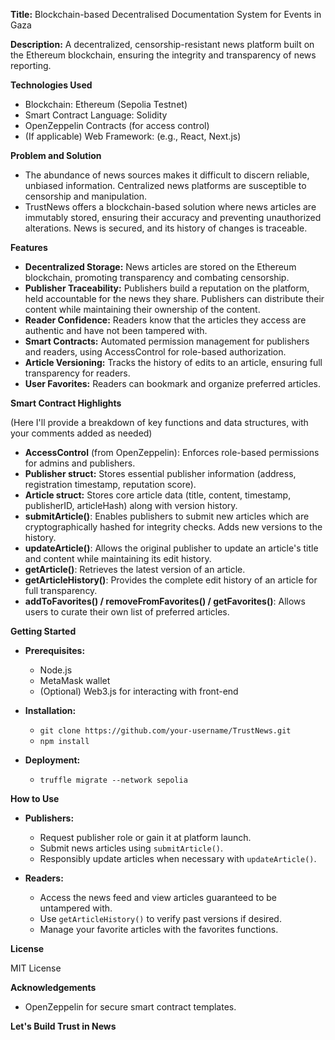 
**Title:** Blockchain-based Decentralised Documentation System for Events in Gaza

**Description:** A decentralized, censorship-resistant news platform built on the Ethereum blockchain, ensuring the integrity and transparency of news reporting.

**Technologies Used**

-   Blockchain: Ethereum (Sepolia Testnet)
-   Smart Contract Language: Solidity
-   OpenZeppelin Contracts (for access control)
-   (If applicable) Web Framework: (e.g., React, Next.js)

**Problem and Solution**

-   The abundance of news sources makes it difficult to discern reliable, unbiased information. Centralized news platforms are susceptible to censorship and manipulation.
-   TrustNews offers a blockchain-based solution where news articles are immutably stored, ensuring their accuracy and preventing unauthorized alterations. News is secured, and its history of changes is traceable.

**Features**

-   **Decentralized Storage:** News articles are stored on the Ethereum blockchain, promoting transparency and combating censorship.
-   **Publisher Traceability:** Publishers build a reputation on the platform, held accountable for the news they share. Publishers can distribute their content while maintaining their ownership of the content.
-   **Reader Confidence:** Readers know that the articles they access are authentic and have not been tampered with.
-   **Smart Contracts:** Automated permission management for publishers and readers, using AccessControl for role-based authorization.
-   **Article Versioning:** Tracks the history of edits to an article, ensuring full transparency for readers.
-   **User Favorites:** Readers can bookmark and organize preferred articles.

**Smart Contract Highlights**

(Here I'll provide a breakdown of key functions and data structures, with your comments added as needed)

-   **AccessControl** (from OpenZeppelin): Enforces role-based permissions for admins and publishers.
-   **Publisher struct:** Stores essential publisher information (address, registration timestamp, reputation score).
-   **Article struct:** Stores core article data (title, content, timestamp, publisherID, articleHash) along with version history.
-   **submitArticle()**: Enables publishers to submit new articles which are cryptographically hashed for integrity checks. Adds new versions to the history.
-   **updateArticle()**: Allows the original publisher to update an article's title and content while maintaining its edit history.
-   **getArticle()**: Retrieves the latest version of an article.
-   **getArticleHistory()**: Provides the complete edit history of an article for full transparency.
-   **addToFavorites() / removeFromFavorites() / getFavorites()**: Allows users to curate their own list of preferred articles.

**Getting Started**

-   **Prerequisites:**
    
    -   Node.js
    -   MetaMask wallet
    -   (Optional) Web3.js for interacting with front-end
    
-   **Installation:**
    
    -   `git clone https://github.com/your-username/TrustNews.git`
    -   `npm install`
    
-   **Deployment:**
    
    -   `truffle migrate --network sepolia`
    

**How to Use**

-   **Publishers:**
    
    -   Request publisher role or gain it at platform launch.
    -   Submit news articles using `submitArticle()`.
    -   Responsibly update articles when necessary with `updateArticle()`.
    
-   **Readers:**
    
    -   Access the news feed and view articles guaranteed to be untampered with.
    -   Use `getArticleHistory()` to verify past versions if desired.
    -   Manage your favorite articles with the favorites functions.
    
**License**

MIT License

**Acknowledgements**

-   OpenZeppelin for secure smart contract templates.

**Let's Build Trust in News**
